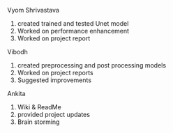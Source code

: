 Vyom Shrivastava

1) created trained and tested Unet model
2) Worked on performance enhancement
3) Worked on project report

Vibodh 

1) created preprocessing and post processing models
2) Worked on project reports
3) Suggested improvements

Ankita

1) Wiki & ReadMe
2) provided project updates
3) Brain storming
